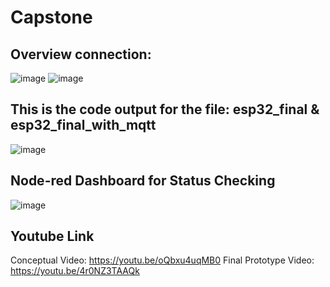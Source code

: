 # Capstone
## Overview connection:
![image](https://github.com/user-attachments/assets/04eb783b-5691-436f-af1b-c53eaa509e17)
![image](https://github.com/user-attachments/assets/ab23f647-7fee-44fe-84c2-d2e2b8b89cab)


## This is the code output for the file: esp32_final & esp32_final_with_mqtt
![image](https://github.com/user-attachments/assets/115312e6-15a4-4fae-aa08-2656a983ec99)

## Node-red Dashboard for Status Checking
![image](https://github.com/user-attachments/assets/fa802825-99c6-4759-8859-ebc462bfe584)

## Youtube Link
Conceptual Video: https://youtu.be/oQbxu4uqMB0
Final Prototype Video: https://youtu.be/4r0NZ3TAAQk 

